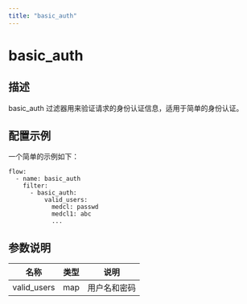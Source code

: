 ```yaml
---
title: "basic_auth"
---
```


# basic_auth

## 描述

basic_auth 过滤器用来验证请求的身份认证信息，适用于简单的身份认证。

## 配置示例

一个简单的示例如下：

```
flow:
  - name: basic_auth
    filter:
      - basic_auth:
          valid_users:
            medcl: passwd
            medcl1: abc
            ...
```

## 参数说明

| 名称        | 类型 | 说明         |
| ----------- | ---- | ------------ |
| valid_users | map  | 用户名和密码 |
